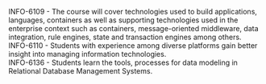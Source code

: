 INFO-6109 - The course will cover technologies used to build applications, languages, containers as well as supporting technologies used in the enterprise context such as containers, message-oriented middleware, data integration, rule engines, state and transaction engines among others. <br/>
INFO-6110 - Students with experience among diverse platforms gain better insight into managing information technologies. <br/>
INFO-6136 - Students learn the tools, processes for data modeling in Relational Database Management Systems. <br/>  
